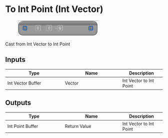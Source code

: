 # To Int Point (Int Vector)

<div align="left" data-full-width="false">

<figure><img src="To_Int_Point_(Int_Vector).png" alt=""><figcaption></figcaption></figure>

</div>

Cast from Int Vector to Int Point

## Inputs

<table>
<thead><tr><th width="170">Type</th><th width="170">Name</th><th>Description</th></tr></thead>
<tbody>
<tr><td>Int Vector Buffer</td><td>Vector</td><td>Int Vector to Int Point</td></tr>
</tbody>
</table>

## Outputs

<table>
<thead><tr><th width="170">Type</th><th width="170">Name</th><th>Description</th></tr></thead>
<tbody>
<tr><td>Int Point Buffer</td><td>Return Value</td><td>Int Vector to Int Point</td></tr>
</tbody>
</table>